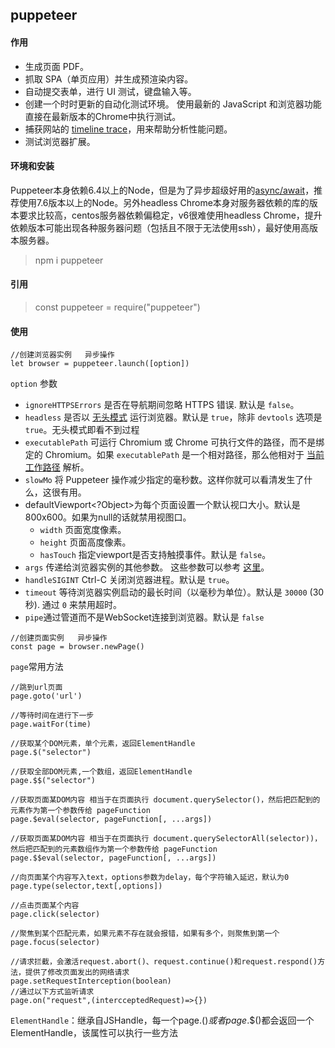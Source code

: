 ## puppeteer

#### 作用

+ 生成页面 PDF。
+ 抓取 SPA（单页应用）并生成预渲染内容。
+ 自动提交表单，进行 UI 测试，键盘输入等。
+ 创建一个时时更新的自动化测试环境。 使用最新的 JavaScript 和浏览器功能直接在最新版本的Chrome中执行测试。
+ 捕获网站的 [timeline trace](https://developers.google.com/web/tools/chrome-devtools/evaluate-performance/reference)，用来帮助分析性能问题。
+ 测试浏览器扩展。



#### 环境和安装

Puppeteer本身依赖6.4以上的Node，但是为了异步超级好用的[async/await](http://es6.ruanyifeng.com/#docs/async)，推荐使用7.6版本以上的Node。另外headless Chrome本身对服务器依赖的库的版本要求比较高，centos服务器依赖偏稳定，v6很难使用headless Chrome，提升依赖版本可能出现各种服务器问题（包括且不限于无法使用ssh），最好使用高版本服务器。



> npm i puppeteer 



#### 引用

> const puppeteer = require("puppeteer")



#### 使用

```
//创建浏览器实例   异步操作
let browser = puppeteer.launch([option])
```

`option` 参数

- `ignoreHTTPSErrors` 是否在导航期间忽略 HTTPS 错误. 默认是 `false`。
- `headless`  是否以 [无头模式](https://developers.google.com/web/updates/2017/04/headless-chrome) 运行浏览器。默认是 `true`，除非 `devtools` 选项是 `true`。无头模式即看不到过程
- `executablePath` 可运行 Chromium 或 Chrome 可执行文件的路径，而不是绑定的 Chromium。如果 `executablePath` 是一个相对路径，那么他相对于 [当前工作路径](https://nodejs.org/api/process.html#process_process_cwd) 解析。
- `slowMo` 将 Puppeteer 操作减少指定的毫秒数。这样你就可以看清发生了什么，这很有用。
- defaultViewport<?Object>为每个页面设置一个默认视口大小。默认是 800x600。如果为null的话就禁用视图口。
  - `width`  页面宽度像素。
  - `height`  页面高度像素。
  - `hasTouch` 指定viewport是否支持触摸事件。默认是 `false`。
- `args` 传递给浏览器实例的其他参数。 这些参数可以参考 [这里](http://peter.sh/experiments/chromium-command-line-switches/)。
- `handleSIGINT`  Ctrl-C 关闭浏览器进程。默认是 `true`。
- `timeout` 等待浏览器实例启动的最长时间（以毫秒为单位）。默认是 `30000` (30 秒). 通过 `0` 来禁用超时。
- `pipe`通过管道而不是WebSocket连接到浏览器。默认是 `false`



```
//创建页面实例   异步操作
const page = browser.newPage()
```



``page``常用方法

```
//跳到url页面
page.goto('url')

//等待时间在进行下一步
page.waitFor(time)

//获取某个DOM元素，单个元素，返回ElementHandle
page.$("selector")

//获取全部DOM元素,一个数组，返回ElementHandle
page.$$("selector")

//获取页面某DOM内容 相当于在页面执行 document.querySelector()，然后把匹配到的元素作为第一个参数传给 pageFunction
page.$eval(selector, pageFunction[, ...args])

//获取页面某DOM内容 相当于在页面执行 document.querySelectorAll(selector))，然后把匹配到的元素数组作为第一个参数传给 pageFunction
page.$$eval(selector, pageFunction[, ...args])

//向页面某个内容写入text，options参数为delay，每个字符输入延迟，默认为0
page.type(selector,text[,options])

//点击页面某个内容
page.click(selector)

//聚焦到某个匹配元素，如果元素不存在就会报错，如果有多个，则聚焦到第一个
page.focus(selector)

//请求拦截，会激活request.abort()、request.continue()和request.respond()方法，提供了修改页面发出的网络请求
page.setRequestInterception(boolean)
//通过以下方式监听请求
page.on("request",(intercceptedRequest)=>{})
```



``ElementHandle``：继承自JSHandle，每一个page.$()或者page.$$()都会返回一个ElementHandle，该属性可以执行一些方法



